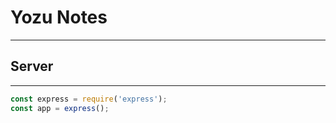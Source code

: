 # Yozu Notes
___

## Server
___
```javascript
const express = require('express');
const app = express();
```

